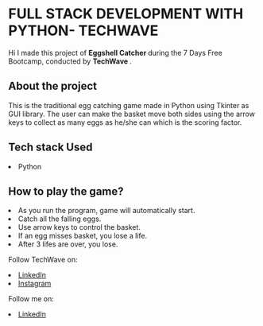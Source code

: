 # FULL STACK DEVELOPMENT WITH PYTHON- TECHWAVE 
Hi I made this project of <b>Eggshell Catcher </b> during the 7 Days Free Bootcamp, conducted by <b> TechWave
</b>.
<br>

## About the project
This is the traditional egg catching game made in Python using Tkinter as GUI library. The user can make the basket move both sides using the arrow keys to collect as many eggs as he/she can which is the scoring factor.

## Tech stack Used
<li> Python </li>
 
## How to play the game?
<li>As you run the program, game will automatically start.
<li>Catch all the falling eggs.
<li>Use arrow keys to control the basket.
<li>If an egg misses basket, you lose a life.
<li>After 3 lifes are over, you lose.
<br>

Follow TechWave on: 
<li><a href=
"https://www.linkedin.com/company/techwave-courses/">LinkedIn</a>
<li><a href=
"https://www.instagram.com/techwave.courses/">Instagram</a>

Follow me on: 
<li><a
href=
"http://www.linkedin.com/in/himanikhurana">LinkedIn</a>
